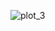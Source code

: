 ![plot_3](https://user-images.githubusercontent.com/36138684/39890294-f5cdcdf8-545f-11e8-9f9c-f2db76fd6a0b.PNG)
